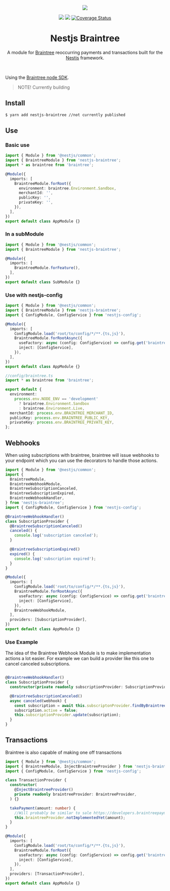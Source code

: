 <p align="center"><img src="https://avatars1.githubusercontent.com/u/41109786?s=200&v=4"/></p>
<p align="center">
    <a href="https://travis-ci.org/nestjs-community/nestjs-braintree"><img src="https://travis-ci.org/nestjs-community/nestjs-braintree.svg?branch=master"/></a>
    <a href="https://github.com/nestjs-community/nestjs-braintree/blob/master/LICENSE"><img src="https://img.shields.io/github/license/nestjs-community/nestjs-braintree.svg"/></a>
    <a href='https://coveralls.io/github/nestjs-community/nestjs-braintree?branch=master'><img src='https://coveralls.io/repos/github/nestjs-community/nestjs-braintree/badge.svg?branch=master' alt='Coverage Status' /></a>
</p>
<h1 align="center">Nestjs Braintree</h1>

<p align="center">A module for <a href="https://www.braintreepayments.com/">Braintree</a> reoccurring payments and transactions built for the <a href="https://github.com/nestjs/nest">Nestjs</a> framework.</p>
<br/>
<p>Using the <a href="https://github.com/braintree/braintree_node">Braintree node SDK</a>.</p>

> NOTE! Currently building

## Install

```bash
$ yarn add nestjs-braintree //not currently published
```

## Use

### Basic use

```typescript
import { Module } from '@nestjs/common';
import { BraintreeModule } from 'nestjs-braintree';
import * as braintree from 'braintree';

@Module({
  imports: [
    BraintreeModule.forRoot({
      environment: braintree.Environment.Sandbox,
      merchantId: '',
      publicKey: '',
      privateKey: '',
    }),
  ],
})
export default class AppModule {}
```

### In a subModule
```typescript
import { Module } from '@nestjs/common';
import { BraintreeModule } from 'nestjs-braintree';

@Module({
  imports: [
    BraintreeModule.forFeature(),
  ],
})
export default class SubModule {}
```

### Use with nestjs-config

```typescript
import { Module } from '@nestjs/common';
import { BraintreeModule } from 'nestjs-braintree';
import { ConfigModule, ConfigService } from 'nestjs-config';

@Module({
  imports: [
    ConfigModule.load('root/to/config/*/**.{ts,js}'),
    BraintreeModule.forRootAsync({
      useFactory: async (config: ConfigService) => config.get('braintree'),
      inject: [ConfigService],
    }),
  ],
})
export default class AppModule {}

//config/braintree.ts
import * as braintree from 'braintree';

export default {
  environment:
    process.env.NODE_ENV == 'development'
      ? braintree.Environment.Sandbox
      : braintree.Environment.Live,
  merchantId: process.env.BRAINTREE_MERCHANT_ID,
  publicKey: process.env.BRAINTREE_PUBLIC_KEY,
  privateKey: process.env.BRAINTREE_PRIVATE_KEY,
};
```

## Webhooks

When using subscriptions with braintree, braintree will issue webhooks to your
endpoint which you can use the decorators to handle those actions.

```typescript
import { Module } from '@nestjs/common';
import {
  BraintreeModule,
  BraintreeWebhookModule,
  BraintreeSubscriptionCanceled,
  BraintreeSubscriptionExpired,
  BraintreeWebhookHandler,
} from 'nestjs-braintree';
import { ConfigModule, ConfigService } from 'nestjs-config';

@BraintreeWebhookHandler()
class SubscriptionProvider {
  @BraintreeSubscriptionCanceled()
  canceled() {
    console.log('subscription canceled');
  }

  @BraintreeSubscriptionExpired()
  expired() {
    console.log('subscription expired');
  }
}

@Module({
  imports: [
    ConfigModule.load('root/to/config/*/**.{ts,js}'),
    BraintreeModule.forRootAsync({
      useFactory: async (config: ConfigService) => config.get('braintree'),
      inject: [ConfigService],
    }),
    BraintreeWebhookModule,
  ],
  providers: [SubscriptionProvider],
})
export default class AppModule {}
```

### Use Example 
The idea of the Braintree Webhook Module is to make implementation actions a lot easier. For example we can build a provider like this one to cancel canceled subscriptions. 

```ts

@BraintreeWebhookHandler()
class SubscriptionProvider {
  constructor(private readonly subscriptionProvider: SubscriptionProvider) {}

  @BraintreeSubscriptionCanceled()
  async canceled(webhook) {
    const subscription = await this.subscriptonProvider.findByBraintreeId(webhook.subscription.id);
    subscription.active = false;
    this.subscriptionProvider.update(subscription);
  }
}
```

## Transactions

Braintree is also capable of making one off transactions

```typescript
import { Module } from '@nestjs/common';
import { BraintreeModule, InjectBraintreeProvider } from 'nestjs-braintree';
import { ConfigModule, ConfigService } from 'nestjs-config';

class TransactionProvider {
  constructor(
    @InjectBraintreeProvider()
    private readonly braintreeProvider: BraintreeProvider,
  ) {}

  takePayment(amount: number) {
    //Will probably be similar to sale https://developers.braintreepayments.com/guides/transactions/node#settlement
    this.braintreeProvider.notImplementedYet(amount);
  }
}

@Module({
  imports: [
    ConfigModule.load('root/to/config/*/**.{ts,js}'),
    BraintreeModule.forRoot({
      useFactory: async (config: ConfigService) => config.get('braintree'),
      inject: [ConfigService],
    }),
  ],
  providers: [TransactionProvider],
})
export default class AppModule {}
```
